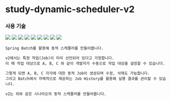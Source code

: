 # study-dynamic-scheduler-v2

### 사용 기술
<img src="https://img.shields.io/badge/java-007396?style=for-the-badge&logo=java&logoColor=white">
<img src="https://img.shields.io/badge/Spring-6DB33F?style=for-the-badge&logo=Spring&logoColor=white">
<img src="https://img.shields.io/badge/Spring Batch-6DB33F?style=for-the-badge&logo=Spring&logoColor=white">
<img src="https://img.shields.io/badge/gradle-02303A?style=for-the-badge&logo=gradle&logoColor=white">
<img src="https://img.shields.io/badge/pug-A86454?style=for-the-badge&logo=pug&logoColor=white">
<img src="https://img.shields.io/badge/javascript-F7DF1E?style=for-the-badge&logo=javascript&logoColor=black">
<img src="https://img.shields.io/badge/jquery-0769AD?style=for-the-badge&logo=jquery&logoColor=white">
<img src="https://img.shields.io/badge/html5-E34F26?style=for-the-badge&logo=html5&logoColor=white">
<img src="https://img.shields.io/badge/css-1572B6?style=for-the-badge&logo=css3&logoColor=white">

```
Spring Batch를 활용해 동적 스케줄러를 만들어봅니다.

v2에서는 특정 작업(Job)이 미리 선언되어 있다고 가정합니다.
이 때 작업 대상으로 A, B, C 와 같이 개발자가 수동으로 작업 대상을 설정할 수 있습니다.

그렇게 되면 A, B, C 각각에 대한 동적 Job이 생성되며 수정, 삭제도 가능합니다.
그리고 Batch에서 자체적으로 제공하는 Job History를 활용해 실행 결과를 관리할 수 있습니다.

v2는 위와 같은 시나리오의 동적 스케줄러를 만들어봅니다.
```